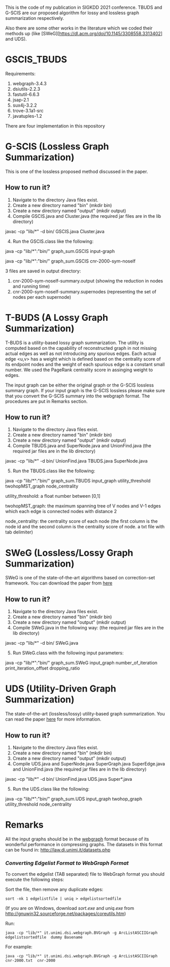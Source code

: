 This is the code of my publication in SIGKDD 2021 conference. TBUDS and G-SCIS are our proposed algorithm for lossy and lossless graph summarization respectively. 

Also there are some other works in the literature which we coded their methods up (like [SWeG][https://dl.acm.org/doi/10.1145/3308558.3313402] and UDS). 

# GSCIS_TBUDS

Requirements:
1. webgraph-3.4.3
2. dsiutils-2.2.3
3. fastutil-6.6.3
4. jsap-2.1
5. sux4j-3.2.2
6. trove-3.1a1-src
7. javatuples-1.2


There are four implementation in this repository

# G-SCIS (Lossless Graph Summarization)

This is one of the lossless proposed method discussed in the paper. 
## How to run it?
1. Navigate to the directory Java files exist.
2. Create a new directory named "bin" (mkdir bin)
3. Create a new directory named "output" (mkdir output)
3. Compile GSCIS.java and Cluster.java (the required jar files are in the lib directory)

  javac -cp "lib/*" -d bin/ GSCIS.java Cluster.java
  
4. Run the GSCIS.class like the following:

java -cp "lib/*":"bin/" graph_sum.GSCIS input-graph

java -cp "lib/*":"bin/" graph_sum.GSCIS cnr-2000-sym-noself

3 files are saved in output directory: 

1. cnr-2000-sym-noself-summary.output (showing the reduction in nodes and running time)
2. cnr-2000-sym-noself-summary.supernodes (representing the set of nodes per each supernode)


# T-BUDS (A Lossy Graph Summarization)

T-BUDS is a utility-based lossy graph summarization. The utility is computed based on the capability of reconstructed graph in not missing actual edges as well as not introducing any spurious edges. Each actual edge <u,v> has a weight which is defined based on the centrality score of its endpoint nodes and the weight of each spurious edge is a constant small number. We used the PageRank centrality score in assinging weight to edges.   

The input graph can be either the original graph or the G-SCIS lossless summary graph. If your input graph is the G-SCIS lossless please make sure that you convert the G-SCIS summary into the webgraph format. The procedures are put in Remarks section.

## How to run it?
1. Navigate to the directory Java files exist.
2. Create a new directory named "bin" (mkdir bin)
3. Create a new directory named "output" (mkdir output)
4. Compile TBUDS.java and SuperNode.java and UnionFind.java (the required jar files are in the lib directory)

javac -cp "lib/*" -d bin/ UnionFind.java TBUDS.java SuperNode.java

5. Run the TBUDS.class like the following:

java -cp "lib/*":"bin/" graph_sum.TBUDS input_graph utility_threshold twohopMST_graph node_centrality

utility_threshold: a float number between [0,1]

twohopMST_graph: the maximum spanning tree of V nodes and V-1 edges which each edge is connected nodes with distance 2

node_centrality: the centrality score of each node (the first column is the node id and the second column is the centrality score of node. a txt file with tab delimiter)





# SWeG (Lossless/Lossy Graph Summarization)

SWeG is one of the state-of-the-art algorithms based on correction-set framework. You can download the paper from [here](https://dl.acm.org/doi/10.1145/3308558.3313402)
## How to run it? 
1. Navigate to the directory Java files exist.
2. Create a new directory named "bin" (mkdir bin)
3. Create a new directory named "output" (mkdir output)
4. Compile SWeG.java in the following way: (the required jar files are in the lib directory)

javac -cp "lib/*" -d bin/ SWeG.java 

5. Run SWeG.class with the following input parameters:

java -cp "lib/*":"bin/" graph_sum.SWeG input_graph number_of_iteration print_iteration_offset dropping_ratio





# UDS (Utility-Driven Graph Summarization)

The state-of-the-art (lossless/lossy) utility-based graph summarization. You can read the paper [here](http://www.vldb.org/pvldb/vol12/p335-kumar.pdf) for more information. 
## How to run it?
1. Navigate to the directory Java files exist.
2. Create a new directory named "bin" (mkdir bin)
3. Create a new directory named "output" (mkdir output)
4. Compile UDS.java and SuperNode.java SuperGraph.java SuperEdge.java and UnionFind.java (the required jar files are in the lib directory)

javac -cp "lib/*" -d bin/ UnionFind.java UDS.java Super\*.java

5. Run the UDS.class like the following:

java -cp "lib/*":"bin/" graph_sum.UDS input_graph twohop_graph utility_threshold node_centrality


# Remarks 
All the input graphs should be in the [webgraph](https://www.ics.uci.edu/~djp3/classes/2008_01_01_INF141/Materials/p595-boldi.pdf) format because of its wonderful performance in compressing graphs. The datasets in this format can be found in: <http://law.di.unimi.it/datasets.php>


### *Converting Edgelist Format to WebGraph Format*




To convert the edgelist (TAB separated) file to WebGraph format you should execute the following steps:

Sort the file, then remove any duplicate edges:

```
sort -nk 1 edgelistfile | uniq > edgelistsortedfile
```

(If you are on Windows, download *sort.exe* and *uniq.exe* from <http://gnuwin32.sourceforge.net/packages/coreutils.htm>)

Run:

```
java -cp "lib/*" it.unimi.dsi.webgraph.BVGraph -g ArcListASCIIGraph edgelistsortedfile  dummy Basename
```

For example:

```
java -cp "lib/*" it.unimi.dsi.webgraph.BVGraph -g ArcListASCIIGraph cnr-2000.txt  cnr-2000
```
